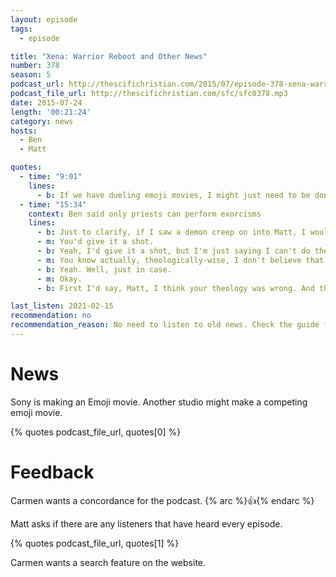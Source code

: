 ```yaml
---
layout: episode
tags:
  - episode

title: "Xena: Warrior Reboot and Other News"
number: 378
season: 5
podcast_url: http://thescifichristian.com/2015/07/episode-378-xena-warrior-reboot-and-other-news/
podcast_file_url: http://thescifichristian.com/sfc/sfc0378.mp3
date: 2015-07-24
length: '00:21:24'
category: news
hosts:
  - Ben
  - Matt

quotes:
  - time: "9:01"
    lines:
      - b: If we have dueling emoji movies, I might just need to be done with movies. Even the good ones. No more movies.
  - time: "15:34"
    context: Ben said only priests can perform exorcisms
    lines:
      - b: Just to clarify, if I saw a demon creep on into Matt, I would--
      - m: You'd give it a shot.
      - b: Yeah, I'd give it a shot, but I'm just saying I can't do the official Catholic exorcism.
      - m: You know actually, theologically-wise, I don't believe that Christians can be possessed. So I'm good to go and so are you.
      - b: Yeah. Well, just in case.
      - m: Okay.
      - b: First I'd say, Matt, I think your theology was wrong. And then I would cast the demon out. In that order.

last_listen: 2021-02-15
recommendation: no
recommendation_reason: No need to listen to old news. Check the guide for what's interesting in hindsight.
---
```


# News
Sony is making an Emoji movie. Another studio might make a competing emoji movie.

{% quotes podcast_file_url, quotes[0] %}



# Feedback
Carmen wants a concordance for the podcast. {% arc %}👍{% endarc %}

Matt asks if there are any listeners that have heard every episode.

{% quotes podcast_file_url, quotes[1] %}

Carmen wants a search feature on the website.